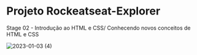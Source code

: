 # Projeto Rockeatseat-Explorer

Stage 02 - Introdução ao HTML e CSS/
Conhecendo novos conceitos de HTML e CSS


![2023-01-03 (4)](https://user-images.githubusercontent.com/93793289/210366930-4b170bfc-d0b6-48d2-bef5-e10b2f749c32.png)
